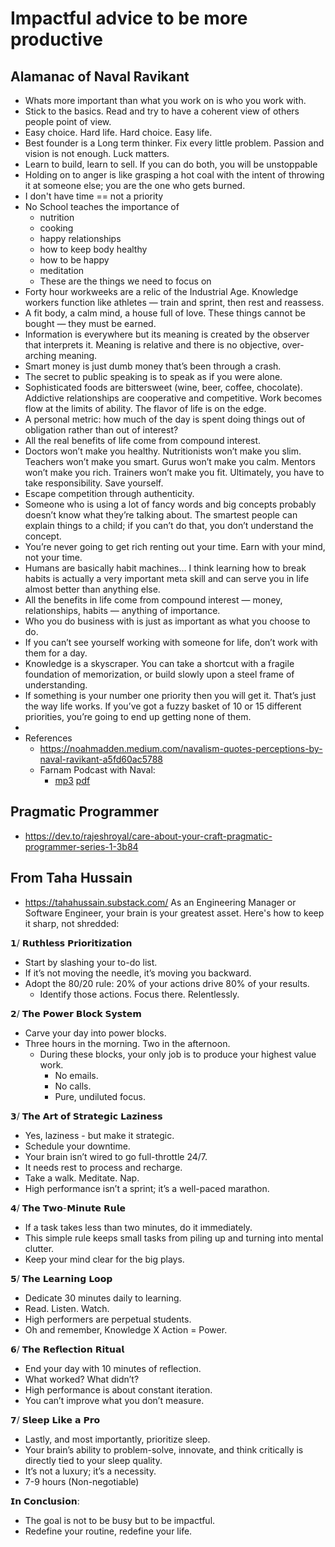 # Impactful advice to be more productive
## Alamanac of Naval Ravikant
- Whats more important than what you work on is who you work with.
- Stick to the basics. Read and try to have a coherent view of others people point of view.
- Easy choice. Hard life. Hard choice. Easy life.
- Best founder is a Long term thinker. Fix every little problem. Passion and vision is not enough. Luck matters. 
- Learn to build, learn to sell. If you can do both, you will be unstoppable
- Holding on to anger is like grasping a hot coal with the intent of throwing it at someone else; you are the one who gets burned.
- I don't have time == not a priority
- No School teaches the importance of  
  - nutrition 
  - cooking 
  - happy relationships 
  - how to keep body healthy 
  - how to be happy 
  - meditation
  - These are the things we need to focus on
- Forty hour workweeks are a relic of the Industrial Age. Knowledge workers function like athletes — train and sprint, then rest and reassess.
- A fit body, a calm mind, a house full of love. These things cannot be bought — they must be earned.
- Information is everywhere but its meaning is created by the observer that interprets it. Meaning is relative and there is no objective, over-arching meaning.
- Smart money is just dumb money that’s been through a crash.
- The secret to public speaking is to speak as if you were alone.
- Sophisticated foods are bittersweet (wine, beer, coffee, chocolate). Addictive relationships are cooperative and competitive. Work becomes flow at the limits of ability. The flavor of life is on the edge.
- A personal metric: how much of the day is spent doing things out of obligation rather than out of interest?
- All the real benefits of life come from compound interest.
- Doctors won’t make you healthy. Nutritionists won’t make you slim. Teachers won’t make you smart. Gurus won’t make you calm. Mentors won’t make you rich. Trainers won’t make you fit. Ultimately, you have to take responsibility. Save yourself.
- Escape competition through authenticity.
- Someone who is using a lot of fancy words and big concepts probably doesn’t know what they’re talking about. The smartest people can explain things to a child; if you can’t do that, you don’t understand the concept.
- You’re never going to get rich renting out your time. Earn with your mind, not your time.
- Humans are basically habit machines… I think learning how to break habits is actually a very important meta skill and can serve you in life almost better than anything else.
- All the benefits in life come from compound interest — money, relationships, habits — anything of importance.
- Who you do business with is just as important as what you choose to do.
- If you can’t see yourself working with someone for life, don’t work with them for a day.
- Knowledge is a skyscraper. You can take a shortcut with a fragile foundation of memorization, or build slowly upon a steel frame of understanding.
- If something is your number one priority then you will get it. That’s just the way life works. If you’ve got a fuzzy basket of 10 or 15 different priorities, you’re going to end up getting none of them.
- 
- References
  - https://noahmadden.medium.com/navalism-quotes-perceptions-by-naval-ravikant-a5fd60ac5788
  - Farnam Podcast with Naval:
    - [mp3](https://podcasts.apple.com/us/podcast/naval-ravikant-on-reading-happiness-systems-for-decision/id990149481) [pdf](https://fs.blog/wp-content/uploads/2017/02/Naval-Ravikant-TKP.pdf)
  
## Pragmatic Programmer
- https://dev.to/rajeshroyal/care-about-your-craft-pragmatic-programmer-series-1-3b84

## From Taha Hussain
- https://tahahussain.substack.com/
As an Engineering Manager or Software Engineer, your brain is your greatest asset. Here's how to keep it sharp, not shredded:

𝟭/ 𝗥𝘂𝘁𝗵𝗹𝗲𝘀𝘀 𝗣𝗿𝗶𝗼𝗿𝗶𝘁𝗶𝘇𝗮𝘁𝗶𝗼𝗻
- Start by slashing your to-do list.
- If it’s not moving the needle, it’s moving you backward.
- Adopt the 80/20 rule: 20% of your actions drive 80% of your results. 
  - Identify those actions. Focus there. Relentlessly.

𝟮/ 𝗧𝗵𝗲 𝗣𝗼𝘄𝗲𝗿 𝗕𝗹𝗼𝗰𝗸 𝗦𝘆𝘀𝘁𝗲𝗺
- Carve your day into power blocks.
- Three hours in the morning. Two in the afternoon.
  - During these blocks, your only job is to produce your highest value work.
    - No emails.
    - No calls.
    - Pure, undiluted focus.

𝟯/ 𝗧𝗵𝗲 𝗔𝗿𝘁 𝗼𝗳 𝗦𝘁𝗿𝗮𝘁𝗲𝗴𝗶𝗰 𝗟𝗮𝘇𝗶𝗻𝗲𝘀𝘀
- Yes, laziness - but make it strategic.
- Schedule your downtime.
- Your brain isn’t wired to go full-throttle 24/7.
- It needs rest to process and recharge.
- Take a walk. Meditate. Nap.
- High performance isn’t a sprint; it’s a well-paced marathon.

𝟰/ 𝗧𝗵𝗲 𝗧𝘄𝗼-𝗠𝗶𝗻𝘂𝘁𝗲 𝗥𝘂𝗹𝗲
- If a task takes less than two minutes, do it immediately.
- This simple rule keeps small tasks from piling up and turning into mental clutter.
- Keep your mind clear for the big plays.

𝟱/ 𝗧𝗵𝗲 𝗟𝗲𝗮𝗿𝗻𝗶𝗻𝗴 𝗟𝗼𝗼𝗽
- Dedicate 30 minutes daily to learning. 
- Read. Listen. Watch. 
- High performers are perpetual students. 
- Oh and remember, Knowledge X Action = Power. 

𝟲/ 𝗧𝗵𝗲 𝗥𝗲𝗳𝗹𝗲𝗰𝘁𝗶𝗼𝗻 𝗥𝗶𝘁𝘂𝗮𝗹
- End your day with 10 minutes of reflection.
- What worked? What didn’t?
- High performance is about constant iteration.
- You can’t improve what you don’t measure.

𝟳/ 𝗦𝗹𝗲𝗲𝗽 𝗟𝗶𝗸𝗲 𝗮 𝗣𝗿𝗼
- Lastly, and most importantly, prioritize sleep.
- Your brain’s ability to problem-solve, innovate, and think critically is directly tied to your sleep quality.
- It’s not a luxury; it’s a necessity.
- 7-9 hours (Non-negotiable) 

𝗜𝗻 𝗖𝗼𝗻𝗰𝗹𝘂𝘀𝗶𝗼𝗻:
- The goal is not to be busy but to be impactful.
- Redefine your routine, redefine your life.

